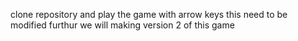 clone repository and play the game with arrow keys 
this need to be modified furthur 
we will making version 2 of this game  

